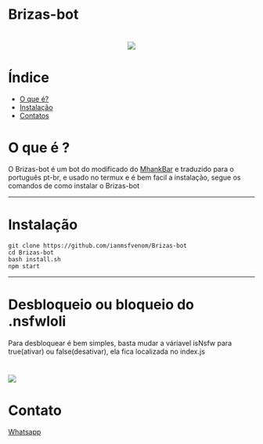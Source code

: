 # Brizas-bot
<h1 align="center">
    <img src= "https://ik.imagekit.io/tiu4ccatpmq/logo_size_DMp1826OOKxX.jpg">
</h1>

# Índice
- [O que é?](#-O-que-é-?)
- [Instalação](#Instalação)
- [Contatos](#Contato)

# O que é ?

O Brizas-bot é um bot do modificado do [MhankBar](https://github.com/MhankBarBar/termux-wabot) e traduzido para o português pt-br, e usado no termux e é bem facil a instalação, segue os comandos de como instalar o Brizas-bot

---


# Instalação

```
git clone https://github.com/ianmsfvenom/Brizas-bot
cd Brizas-bot
bash install.sh
npm start
```
---
# Desbloqueio ou bloqueio do .nsfwloli

Para desbloquear é bem simples, basta mudar a váriavel isNsfw para true(ativar) ou false(desativar), ela fica localizada no index.js

<h1>
    <img src = "https://ik.imagekit.io/tiu4ccatpmq/Screenshot_30_UWgsYvdvI.png">
</h1>

# Contato

[Whatsapp](https://api.whatsapp.com/send/?phone=%2B557187645787&text&app_absent=0)

